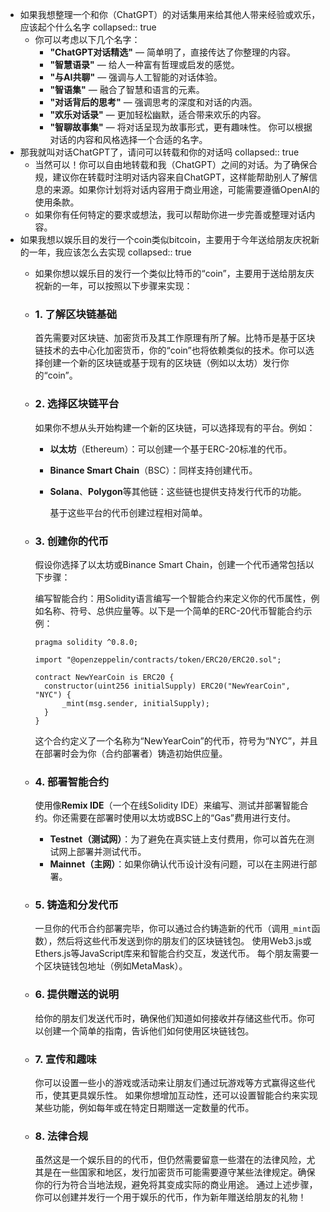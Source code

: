 - 如果我想整理一个和你（ChatGPT）的对话集用来给其他人带来经验或欢乐，应该起个什么名字
  collapsed:: true
	- 你可以考虑以下几个名字：
		- **"ChatGPT对话精选"** — 简单明了，直接传达了你整理的内容。
		- **"智慧语录"** — 给人一种富有哲理或启发的感觉。
		- **"与AI共聊"** — 强调与人工智能的对话体验。
		- **"智语集"** — 融合了智慧和语言的元素。
		- **"对话背后的思考"** — 强调思考的深度和对话的内涵。
		- **"欢乐对话录"** — 更加轻松幽默，适合带来欢乐的内容。
		- **"智聊故事集"** — 将对话呈现为故事形式，更有趣味性。
		  你可以根据对话的内容和风格选择一个合适的名字。
- 那我就叫对话ChatGPT了，请问可以转载和你的对话吗
  collapsed:: true
	- 当然可以！你可以自由地转载和我（ChatGPT）之间的对话。为了确保合规，建议你在转载时注明对话内容来自ChatGPT，这样能帮助别人了解信息的来源。如果你计划将对话内容用于商业用途，可能需要遵循OpenAI的使用条款。
	- 如果你有任何特定的要求或想法，我可以帮助你进一步完善或整理对话内容。
- 如果我想以娱乐目的发行一个coin类似bitcoin，主要用于今年送给朋友庆祝新的一年，我应该怎么去实现
  collapsed:: true
	- 如果你想以娱乐目的发行一个类似比特币的“coin”，主要用于送给朋友庆祝新的一年，可以按照以下步骤来实现：
	- ### 1.  **了解区块链基础**
	  首先需要对区块链、加密货币及其工作原理有所了解。比特币是基于区块链技术的去中心化加密货币，你的“coin”也将依赖类似的技术。你可以选择创建一个新的区块链或基于现有的区块链（例如以太坊）发行你的“coin”。
	- ### 2.  **选择区块链平台**
	  如果你不想从头开始构建一个新的区块链，可以选择现有的平台。例如：
		- **以太坊**（Ethereum）：可以创建一个基于ERC-20标准的代币。
		- **Binance Smart Chain**（BSC）：同样支持创建代币。
		- **Solana**、**Polygon**等其他链：这些链也提供支持发行代币的功能。
		  
		  基于这些平台的代币创建过程相对简单。
	- ### 3.  **创建你的代币**
	  假设你选择了以太坊或Binance Smart Chain，创建一个代币通常包括以下步骤：
	  
	  编写智能合约：用Solidity语言编写一个智能合约来定义你的代币属性，例如名称、符号、总供应量等。以下是一个简单的ERC-20代币智能合约示例：
	  ```solidity
	  pragma solidity ^0.8.0;
	  
	  import "@openzeppelin/contracts/token/ERC20/ERC20.sol";
	  
	  contract NewYearCoin is ERC20 {
	    constructor(uint256 initialSupply) ERC20("NewYearCoin", "NYC") {
	        _mint(msg.sender, initialSupply);
	    }
	  }
	  ```
	  
	  这个合约定义了一个名称为“NewYearCoin”的代币，符号为“NYC”，并且在部署时会为你（合约部署者）铸造初始供应量。
	- ### 4.  **部署智能合约**
	  使用像**Remix IDE**（一个在线Solidity IDE）来编写、测试并部署智能合约。你还需要在部署时使用以太坊或BSC上的“Gas”费用进行支付。
		- **Testnet（测试网）**：为了避免在真实链上支付费用，你可以首先在测试网上部署并测试代币。
		- **Mainnet（主网）**：如果你确认代币设计没有问题，可以在主网进行部署。
	- ### 5.  **铸造和分发代币**
	  一旦你的代币合约部署完毕，你可以通过合约铸造新的代币（调用`_mint`函数），然后将这些代币发送到你的朋友们的区块链钱包。
	  使用Web3.js或Ethers.js等JavaScript库来和智能合约交互，发送代币。
	  每个朋友需要一个区块链钱包地址（例如MetaMask）。
	- ### 6.  **提供赠送的说明**
	  给你的朋友们发送代币时，确保他们知道如何接收并存储这些代币。你可以创建一个简单的指南，告诉他们如何使用区块链钱包。
	- ### 7.  **宣传和趣味**
	  你可以设置一些小的游戏或活动来让朋友们通过玩游戏等方式赢得这些代币，使其更具娱乐性。
	  如果你想增加互动性，还可以设置智能合约来实现某些功能，例如每年或在特定日期赠送一定数量的代币。
	- ### 8.  **法律合规**
	  虽然这是一个娱乐目的的代币，但仍然需要留意一些潜在的法律风险，尤其是在一些国家和地区，发行加密货币可能需要遵守某些法律规定。确保你的行为符合当地法规，避免将其变成实际的商业用途。
	  通过上述步骤，你可以创建并发行一个用于娱乐的代币，作为新年赠送给朋友的礼物！